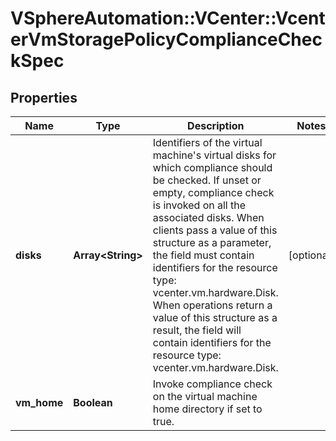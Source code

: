 # VSphereAutomation::VCenter::VcenterVmStoragePolicyComplianceCheckSpec

## Properties
Name | Type | Description | Notes
------------ | ------------- | ------------- | -------------
**disks** | **Array&lt;String&gt;** | Identifiers of the virtual machine&#39;s virtual disks for which compliance should be checked. If unset or empty, compliance check is invoked on all the associated disks. When clients pass a value of this structure as a parameter, the field must contain identifiers for the resource type: vcenter.vm.hardware.Disk. When operations return a value of this structure as a result, the field will contain identifiers for the resource type: vcenter.vm.hardware.Disk. | [optional] 
**vm_home** | **Boolean** | Invoke compliance check on the virtual machine home directory if set to true. | 


